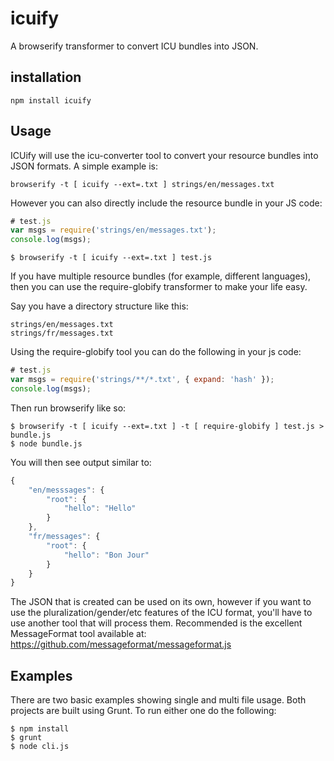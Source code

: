 # icuify

A browserify transformer to convert ICU bundles into JSON.

## installation

```
npm install icuify
```

## Usage

ICUify will use the icu-converter tool to convert your resource bundles into JSON formats. A simple example is:

```
browserify -t [ icuify --ext=.txt ] strings/en/messages.txt
```

However you can also directly include the resource bundle in your JS code:

```javascript
# test.js
var msgs = require('strings/en/messages.txt');
console.log(msgs);
```

```
$ browserify -t [ icuify --ext=.txt ] test.js
```

If you have multiple resource bundles (for example, different languages), then you can use the require-globify transformer to make your life easy.

Say you have a directory structure like this:

```
strings/en/messages.txt
strings/fr/messages.txt
```

Using the require-globify tool you can do the following in your js code:

```javascript
# test.js
var msgs = require('strings/**/*.txt', { expand: 'hash' });
console.log(msgs);
```

Then run browserify like so:

```
$ browserify -t [ icuify --ext=.txt ] -t [ require-globify ] test.js > bundle.js
$ node bundle.js
```

You will then see output similar to:

```javascript
{
    "en/messsages": {
        "root": {
            "hello": "Hello"
        }
    },
    "fr/messages": {
        "root": {
            "hello": "Bon Jour"
        }
    }
}
```

The JSON that is created can be used on its own, however if you want to use the pluralization/gender/etc features of the ICU format, you'll have to use another tool that will process them. Recommended is the excellent MessageFormat tool available at: https://github.com/messageformat/messageformat.js

## Examples

There are two basic examples showing single and multi file usage. Both projects are built using Grunt. To run either one do the following:

```
$ npm install
$ grunt
$ node cli.js
```


